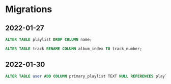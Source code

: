 # Migrations

## 2022-01-27

```sql
ALTER TABLE playlist DROP COLUMN name;
```

```sql
ALTER TABLE track RENAME COLUMN album_index TO track_number;
```

## 2022-01-30
```sql
ALTER TABLE user ADD COLUMN primary_playlist TEXT NULL REFERENCES playlist(path) ON DELETE SET NULL;
```
